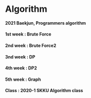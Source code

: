 # Algorithm
#### 2021 Baekjun, Programmers algorithm
#### 1st week : Brute Force
#### 2nd week : Brute Force2
#### 3nd week : DP
#### 4th week : DP2
#### 5th week : Graph

#### Class : 2020-1 SKKU Algorithm class

